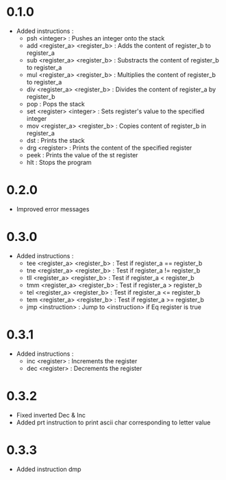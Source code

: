 # 0.1.0

- Added instructions : 
  - psh \<integer> : Pushes an integer onto the stack
  - add \<register_a> \<register_b> : Adds the content of register_b to register_a
  - sub \<register_a> \<register_b> : Substracts the content of register_b to register_a
  - mul \<register_a> \<register_b> : Multiplies the content of register_b to register_a
  - div \<register_a> \<register_b> : Divides the content of register_a by register_b
  - pop : Pops the stack
  - set \<register> \<integer> : Sets register's value to the specified integer
  - mov \<register_a> \<register_b> : Copies content of register_b in register_a
  - dst : Prints the stack
  - drg \<register> : Prints the content of the specified register
  - peek : Prints the value of the st register
  - hlt : Stops the program

# 0.2.0

- Improved error messages

# 0.3.0

- Added instructions :
  - tee \<register_a> \<register_b> : Test if register_a == register_b
  - tne \<register_a> \<register_b> : Test if register_a != register_b
  - tll \<register_a> \<register_b> : Test if register_a < register_b
  - tmm \<register_a> \<register_b> : Test if register_a > register_b
  - tel \<register_a> \<register_b> : Test if register_a <= register_b 
  - tem \<register_a> \<register_b> : Test if register_a >= register_b
  - jmp \<instruction> : Jump to \<instruction> if Eq register is true

# 0.3.1

- Added instructions :
  - inc \<register> : Increments the register
  - dec \<register> : Decrements the register

# 0.3.2

- Fixed inverted Dec & Inc
- Added prt instruction to print ascii char corresponding to letter value

# 0.3.3

- Added instruction dmp